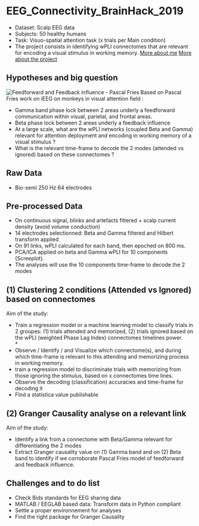 # EEG_Connectivity_BrainHack_2019
* Dataset: Scalp EEG data 
* Subjects: 50 healthy humans 
* Task: Visuo-spatial attention task (x trials per Main condition)
* The project consists in identifying wPLI connectomes that are relevant for encoding a visual stimulus in working memory.
[More about me](https://github.com/anna-monnier)
[More about the project](github.com/mtl-brainhack-school-2019/EEG_Connectivity_BrainHack_2019/poster.jpg "Poster")

## Hypotheses and big question
![Feedforward and Feedback influence - Pascal Fries ](https://github.com/mtl-brainhack-school-2019/EEG_Connectivity_BrainHack_2019/pascal_fries.jpg "pascal_Fries")
Based on Pascal Fries work on iEEG on monkeys in visual attention field :
* Gamma band phase lock between 2 areas underly a feedforward communication within visual, parietal, and frontal areas.
* Beta phase lock between 2 areas underly a feedback influence
* At a large scale, what are the wPLI networks (coupled Beta and Gamma) relevant for attention deployment and encoding in working memory of a visual stimulus ? 
* What is the relevant time-frame to decode the 2 modes (attended vs ignored) based on these connectomes ?

## Raw Data
* Bio-semi 250 Hz 64 electrodes

## Pre-processed Data
* On continuous signal, blinks and artefacts filtered + scalp current density (avoid volume conduction)
* 14 electrodes selectionned: Beta and Gamma filtered and Hilbert transform applied
* On 91 links, wPLI calculated for each band, then epoched on 800 ms. 
* PCA/ICA applied on beta and Gamma wPLI for 10 components (Screeplot).
* The analyses will use the 10 components time-frame to decode the 2 modes

## (1) Clustering 2 conditions (Attended vs Ignored) based on connectomes
Aim of the study:
* Train a regression model or a machine learning model to classify trials in 2 groupes: (1) trials attended and memorized, (2) trials ignored based on the wPLI (weighted Phase Lag Index) connectomes timelines power. <br/>* 
* Observe / Identify / and Visualize which connectome(s), and during which time-frame is relevant to this attending and memorizing process in working memory.
* train a regression model to discriminate trials with memorizing from those ignoring the stimulus, based on x connectomes time lines.
* Observe the decoding (classification) accuracies and time-frame for decoding it
* FInd a statistica value publishable

## (2) Granger Causality analyse on a relevant link
Aim of the study:
* Identify a link from a connectome with Beta/Gamma relevant for differentiating the 2 modes
* Extract Granger causality value on (1) Gamma band and on (2) Beta band to identify if we corroborate Pascal Fries model of feedforward and feedback influence.

## Challenges and to do list
* Check Bids standards for EEG sharing data
* MATLAB / EEGLAB based data: Transform data in Python compliant
* Settle a proper environnement for analyses
* Find the right package for Granger Causality


